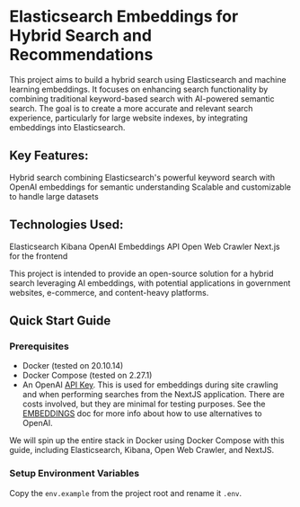 # Elasticsearch Embeddings for Hybrid Search and Recommendations

This project aims to build a hybrid search using Elasticsearch and machine learning embeddings. It focuses on enhancing search functionality by combining traditional keyword-based search with AI-powered semantic search. The goal is to create a more accurate and relevant search experience, particularly for large website indexes, by integrating embeddings into Elasticsearch.

## Key Features:
Hybrid search combining Elasticsearch's powerful keyword search with OpenAI embeddings for semantic understanding
Scalable and customizable to handle large datasets

## Technologies Used:
Elasticsearch
Kibana
OpenAI Embeddings API
Open Web Crawler
Next.js for the frontend

This project is intended to provide an open-source solution for a hybrid search leveraging AI embeddings, with potential applications in government websites, e-commerce, and content-heavy platforms.

## Quick Start Guide

### Prerequisites
- Docker (tested on 20.10.14)
- Docker Compose (tested on 2.27.1)
- An OpenAI [API Key](https://platform.openai.com/api-keys). This is used for embeddings during site crawling and when performing searches from the NextJS application. There are costs involved, but they are minimal for testing purposes. See the [EMBEDDINGS](./docs/EMBEDDINGS.md) doc for more info about how to use alternatives to OpenAI.

We will spin up the entire stack in Docker using Docker Compose with this guide, including Elasticsearch, Kibana, Open Web Crawler, and NextJS.

### Setup Environment Variables
Copy the `env.example` from the project root and rename it `.env`.
